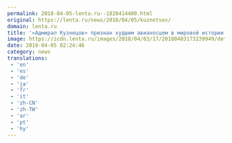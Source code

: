 ```yaml
---
permalink: 2018-04-05-lenta.ru--1820414400.html
original: https://lenta.ru/news/2018/04/05/kuznetsov/
domain: lenta.ru
title: '«Адмирал Кузнецов» признан худшим авианосцем в мировой истории'
image: https://icdn.lenta.ru/images/2018/04/03/17/20180403173239949/detail_d21bc8d120a4f1d8a125ccdd6cda533b.jpg
date: 2018-04-05 02:24:46
category: news
translations: 
 - 'en'
 - 'es'
 - 'de'
 - 'ja'
 - 'fr'
 - 'it'
 - 'zh-CN'
 - 'zh-TW'
 - 'ar'
 - 'pt'
 - 'hy'
---
```


